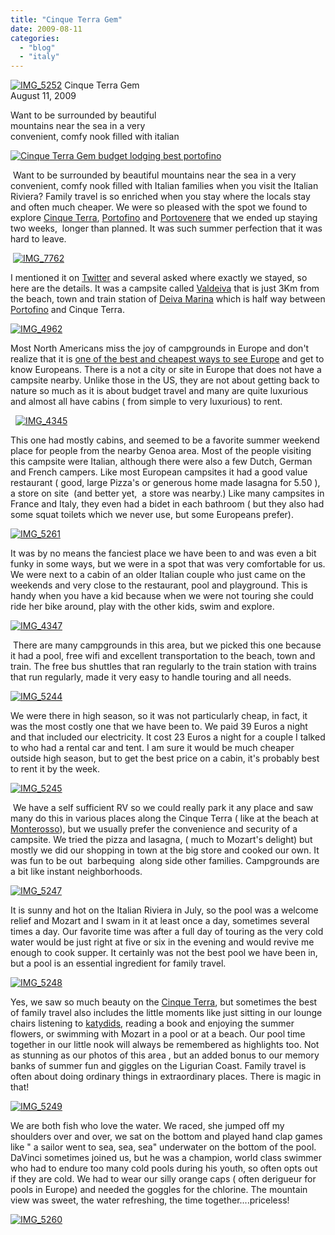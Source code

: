 ```yaml
---
title: "Cinque Terra Gem"
date: 2009-08-11
categories: 
  - "blog"
  - "italy"
---
```


 [![IMG_5252](https://pub-ac94b3f306b24c0dba4238943c97f2e1.r2.dev/6a00e5502a950788330120a51e371c970c.jpg)](https://pub-ac94b3f306b24c0dba4238943c97f2e1.r2.dev/6a00e5502a950788330120a51e371c970c.jpg) Cinque Terra Gem  
August 11, 2009

Want to be surrounded by beautiful  
mountains near the sea in a very  
convenient, comfy nook filled with italian

<!--more-->

[![Cinque Terra Gem budget lodging best portofino](https://pub-ac94b3f306b24c0dba4238943c97f2e1.r2.dev/6a00e5502a950788330120a4c72bf2970b.jpg "Cinque Terra Gem budget lodging best portofino")](https://pub-ac94b3f306b24c0dba4238943c97f2e1.r2.dev/6a00e5502a950788330120a4c72bf2970b.jpg)

  
 Want to be surrounded by beautiful mountains near the sea in a very convenient, comfy nook filled with Italian families when you visit the Italian Riviera? Family travel is so enriched when you stay where the locals stay and often much cheaper. We were so pleased with the spot we found to explore [Cinque Terra](http://soultravelers3new.local/2009/07/7-best-reasons-to-travel-cinque-terre-italy.html), [Portofino](http://soultravelers3new.local/2009/07/family-travel-photo-italy.html) and [Portovenere](http://en.wikipedia.org/wiki/Portovenere) that we ended up staying  two weeks,  longer than planned. It was such summer perfection that it was hard to leave.

 [![IMG_7762](https://pub-ac94b3f306b24c0dba4238943c97f2e1.r2.dev/6a00e5502a950788330120a51e72de970c.jpg)](http://soultravelers3new.local/wp-content/uploads/wp-content/uploads/2025/09/6a00e5502a950788330120a51e72de970c.jpg)

I mentioned it on [Twitter](http://twitter.com/soultravelers3) and several asked where exactly we stayed, so here are the details. It was a campsite called [Valdeiva](http://www.hostelworld.com/hosteldetails.php/Camping-Valdeiva/Cinque-Terre/41) that is just 3Km from the beach, town and train station of [Deiva Marina](http://en.wikipedia.org/wiki/Deiva_Marina) which is half way between [Portofino](http://en.wikipedia.org/wiki/Portofino) and Cinque Terra.

[![IMG_4962](https://pub-ac94b3f306b24c0dba4238943c97f2e1.r2.dev/6a00e5502a950788330120a51e710c970c.jpg)](https://pub-ac94b3f306b24c0dba4238943c97f2e1.r2.dev/6a00e5502a950788330120a51e710c970c.jpg)

Most North Americans miss the joy of campgrounds in Europe and don't realize that it is [one of the best and cheapest ways to see Europe](http://www.transitionsabroad.com/publications/magazine/0411/motor_homing_in_europe.shtml) and get to know Europeans. There is a not a city or site in Europe that does not have a campsite nearby. Unlike those in the US, they are not about getting back to nature so much as it is about budget travel and many are quite luxurious and almost all have cabins ( from simple to very luxurious) to rent.

  [![IMG_4345](https://pub-ac94b3f306b24c0dba4238943c97f2e1.r2.dev/6a00e5502a950788330120a4c72feb970b.jpg)](https://pub-ac94b3f306b24c0dba4238943c97f2e1.r2.dev/6a00e5502a950788330120a4c72feb970b.jpg)

This one had mostly cabins, and seemed to be a favorite summer weekend place for people from the nearby Genoa area. Most of the people visiting this campsite were Italian, although there were also a few Dutch, German and French campers. Like most European campsites it had a good value restaurant ( good, large Pizza's or generous home made lasagna for 5.50 ), a store on site  (and better yet,  a store was nearby.) Like many campsites in France and Italy, they even had a bidet in each bathroom ( but they also had some squat toilets which we never use, but some Europeans prefer).

[![IMG_5261](https://pub-ac94b3f306b24c0dba4238943c97f2e1.r2.dev/6a00e5502a950788330120a51e73eb970c.jpg)](https://pub-ac94b3f306b24c0dba4238943c97f2e1.r2.dev/6a00e5502a950788330120a51e73eb970c.jpg)

It was by no means the fanciest place we have been to and was even a bit funky in some ways, but we were in a spot that was very comfortable for us. We were next to a cabin of an older Italian couple who just came on the weekends and very close to the restaurant, pool and playground. This is handy when you have a kid because when we were not touring she could ride her bike around, play with the other kids, swim and explore.

[![IMG_4347](https://pub-ac94b3f306b24c0dba4238943c97f2e1.r2.dev/6a00e5502a950788330120a4c73144970b.jpg)](https://pub-ac94b3f306b24c0dba4238943c97f2e1.r2.dev/6a00e5502a950788330120a4c73144970b.jpg)

 There are many campgrounds in this area, but we picked this one because it had a pool, free wifi and excellent transportation to the beach, town and train. The free bus shuttles that ran regularly to the train station with trains that run regularly, made it very easy to handle touring and all needs.

[![IMG_5244](https://pub-ac94b3f306b24c0dba4238943c97f2e1.r2.dev/6a00e5502a950788330120a4c731d1970b.jpg)](https://pub-ac94b3f306b24c0dba4238943c97f2e1.r2.dev/6a00e5502a950788330120a4c731d1970b.jpg)

We were there in high season, so it was not particularly cheap, in fact, it was the most costly one that we have been to. We paid 39 Euros a night and that included our electricity. It cost 23 Euros a night for a couple I talked to who had a rental car and tent. I am sure it would be much cheaper outside high season, but to get the best price on a cabin, it's probably best to rent it by the week.

[![IMG_5245](https://pub-ac94b3f306b24c0dba4238943c97f2e1.r2.dev/6a00e5502a950788330120a51e75c3970c.jpg)](https://pub-ac94b3f306b24c0dba4238943c97f2e1.r2.dev/6a00e5502a950788330120a51e75c3970c.jpg)

 We have a self sufficient RV so we could really park it any place and saw many do this in various places along the Cinque Terra ( like at the beach at [Monterosso](http://en.wikipedia.org/wiki/Monterosso_al_Mare)), but we usually prefer the convenience and security of a campsite. We tried the pizza and lasagna, ( much to Mozart's delight) but mostly we did our shopping in town at the big store and cooked our own. It was fun to be out  barbequing  along side other families. Campgrounds are a bit like instant neighborhoods.

[![IMG_5247](https://pub-ac94b3f306b24c0dba4238943c97f2e1.r2.dev/6a00e5502a950788330120a51e7636970c.jpg)](http://soultravelers3new.local/wp-content/uploads/wp-content/uploads/2025/09/6a00e5502a950788330120a51e7636970c-150x150.jpg)

It is sunny and hot on the Italian Riviera in July, so the pool was a welcome relief and Mozart and I swam in it at least once a day, sometimes several times a day. Our favorite time was after a full day of touring as the very cold water would be just right at five or six in the evening and would revive me enough to cook supper. It certainly was not the best pool we have been in, but a pool is an essential ingredient for family travel.

[![IMG_5248](https://pub-ac94b3f306b24c0dba4238943c97f2e1.r2.dev/6a00e5502a950788330120a4c73366970b.jpg)](https://pub-ac94b3f306b24c0dba4238943c97f2e1.r2.dev/6a00e5502a950788330120a4c73366970b.jpg)

Yes, we saw so much beauty on the [Cinque Terra](http://soultravelers3new.local/2009/07/7-best-reasons-to-travel-cinque-terre-italy.html), but sometimes the best of family travel also includes the little moments like just sitting in our lounge chairs listening to [katydids](http://en.wikipedia.org/wiki/Tettigoniidae), reading a book and enjoying the summer flowers, or swimming with Mozart in a pool or at a beach. Our pool time together in our little nook will always be remembered as highlights too. Not as stunning as our photos of this area , but an added bonus to our memory banks of summer fun and giggles on the Ligurian Coast. Family travel is often about doing ordinary things in extraordinary places. There is magic in that!

[![IMG_5249](https://pub-ac94b3f306b24c0dba4238943c97f2e1.r2.dev/6a00e5502a950788330120a51e7791970c.jpg)](https://pub-ac94b3f306b24c0dba4238943c97f2e1.r2.dev/6a00e5502a950788330120a51e7791970c.jpg)

We are both fish who love the water. We raced, she jumped off my shoulders over and over, we sat on the bottom and played hand clap games like " a sailor went to sea, sea, sea" underwater on the bottom of the pool. DaVinci sometimes joined us, but he was a champion, world class swimmer who had to endure too many cold pools during his youth, so often opts out if they are cold. We had to wear our silly orange caps ( often derigueur for pools in Europe) and needed the goggles for the chlorine. The mountain view was sweet, the water refreshing, the time together....priceless!

[![IMG_5260](https://pub-ac94b3f306b24c0dba4238943c97f2e1.r2.dev/6a00e5502a950788330120a51e783d970c.jpg)](https://pub-ac94b3f306b24c0dba4238943c97f2e1.r2.dev/6a00e5502a950788330120a51e783d970c.jpg)
